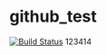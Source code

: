 # github_test
[![Build Status](https://travis-ci.org/sean208208/github_test.svg?branch=master)](https://travis-ci.org/sean208208/github_test)
123414
